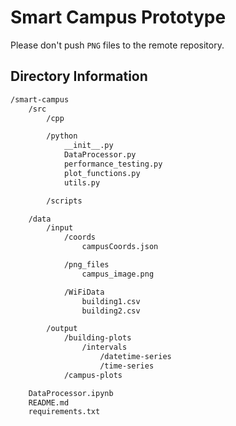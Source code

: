 # Smart Campus Prototype

Please don't push `PNG` files to the remote repository.

## Directory Information

```bash
/smart-campus
    /src
        /cpp

        /python
            __init__.py
            DataProcessor.py
            performance_testing.py
            plot_functions.py
            utils.py

        /scripts

    /data
        /input
            /coords
                campusCoords.json

            /png_files
                campus_image.png

            /WiFiData
                building1.csv
                building2.csv

        /output
            /building-plots
                /intervals
                    /datetime-series
                    /time-series
            /campus-plots

    DataProcessor.ipynb
    README.md
    requirements.txt
```
